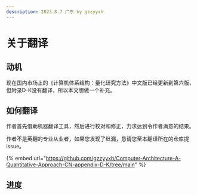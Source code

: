```yaml
---
description: 2023.8.7 广东 by gzzyyxh
---
```


# 关于翻译

## 动机

现在国内市场上的《计算机体系结构：量化研究方法》中文版已经更新到第六版，但附录D-K没有翻译，所以本文想做一个补充。

## 如何翻译

作者首先借助机器翻译工具，然后进行校对和修正，力求达到令作者满意的结果。

作者不是英翻的专业从业者，如果您发现了纰漏，恳请您至本翻译所在的仓库提issue。

{% embed url="https://github.com/gzzyyxh/Computer-Architecture-A-Quantitative-Approach-CN-appendix-D-K/tree/main" %}

## 进度
